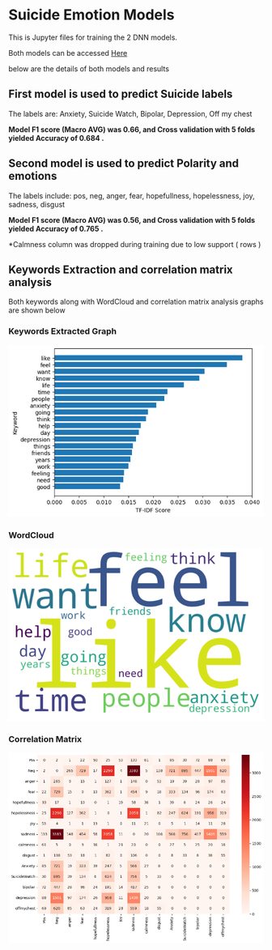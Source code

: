 # Suicide Emotion Models
This is Jupyter files for training the 2 DNN models.

Both models can be accessed [Here](https://drive.google.com/drive/folders/1XqI4lOd4rUfK11LFvNhlVrb0sF8ndQl5?usp=sharing)

below are the details of both models and results

## First model is used to predict Suicide labels

The labels are: Anxiety, Suicide Watch, Bipolar, Depression, Off my chest

**Model F1 score (Macro AVG) was 0.66, and Cross validation with 5 folds yielded Accuracy of 0.684 .**
## Second model is used to predict Polarity and emotions

The labels include: pos, neg, anger, fear, hopefullness, hopelessness, joy, sadness, disgust

**Model F1 score (Macro AVG) was 0.56, and Cross validation with 5 folds yielded Accuracy of 0.765 .**

*Calmness column was dropped during training due to low support ( rows )

## Keywords Extraction and correlation matrix analysis

Both keywords along with WordCloud and correlation matrix analysis graphs are shown below

### Keywords Extracted Graph
![Screenshot](Keywords_Graph.png)

### WordCloud
![Screenshot](WordCloud.png)

### Correlation Matrix
![Screenshot](Correlation_Matrix.png)